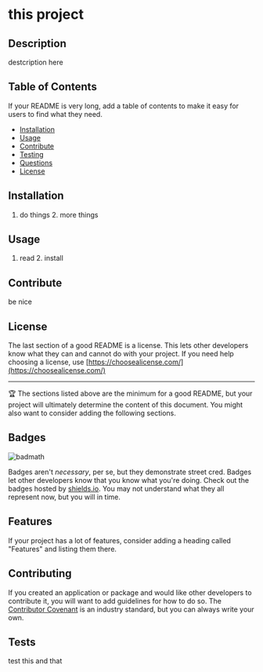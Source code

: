 # this project 

  ## Description 
  
  destcription here
  

  ## Table of Contents
  
  
  If your README is very long, add a table of contents to make it easy for users to find what they need.
  
  * [Installation](#installation)
  * [Usage](#usage)
  * [Contribute](#contribute)
  * [Testing](#testing)
  * [Questions](#questions)
  * [License](#license)
  
  
  ## Installation
  
  1. do things 2. more things
  
  
  ## Usage 
  
  1. read 2. install
  
  
  
  ## Contribute

  be nice
  
  
  ## License
  
  The last section of a good README is a license. This lets other developers know what they can and cannot do with your project. If you need help choosing a license, use [https://choosealicense.com/](https://choosealicense.com/)
  
  
  ---
  
  🏆 The sections listed above are the minimum for a good README, but your project will ultimately determine the content of this document. You might also want to consider adding the following sections.
  
  ## Badges
  
  ![badmath](https://img.shields.io/github/languages/top/nielsenjared/badmath)
  
  Badges aren't _necessary_, per se, but they demonstrate street cred. Badges let other developers know that you know what you're doing. Check out the badges hosted by [shields.io](https://shields.io/). You may not understand what they all represent now, but you will in time.
  
  
  ## Features
  
  If your project has a lot of features, consider adding a heading called "Features" and listing them there.
  
  
  ## Contributing
  
  If you created an application or package and would like other developers to contribute it, you will want to add guidelines for how to do so. The [Contributor Covenant](https://www.contributor-covenant.org/) is an industry standard, but you can always write your own.
  
  ## Tests
  
  test this and that
  
